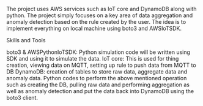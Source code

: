 The project uses AWS services such as IoT core and DynamoDB along with python. The project simply focuses on a key area of data aggregation and anomaly detection based on the rule created by the user. The idea is to implement everything on local machine using boto3 and AWSIoTSDK.

Skills and Tools

boto3 & AWSPythonIoTSDK: Python simulation code will be written using SDK and using it to simulate the data. 
IoT core: This is used for thing creation, viewing data on MQTT, setting up rule to push data from MQTT to DB DynamoDB: creation of tables to store raw data, aggregate data and anomaly data. 
Python codes to perform the above mentioned operation such as creating the DB, pulling raw data and performing aggregation as well as anomaly detection and put the data back into DynamoDB using the boto3 client.
